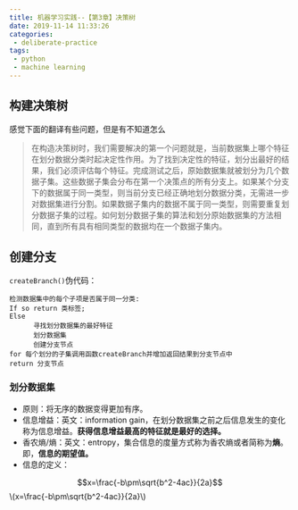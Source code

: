 ```yaml
---
title: 机器学习实践--【第3章】决策树
date: 2019-11-14 11:33:26
categories:
 - deliberate-practice
tags:
 - python
 - machine learning
---
```

## 构建决策树

感觉下面的翻译有些问题，但是有不知道怎么
>在构造决策树时，我们需要解决的第一个问题就是，当前数据集上哪个特征在划分数据分类时起决定性作用。为了找到决定性的特征，划分出最好的结果，我们必须评估每个特征。完成测试之后，原始数据集就被划分为几个数据子集。这些数据子集会分布在第一个决策点的所有分支上。如果某个分支下的数据属于同一类型，则当前分支已经正确地划分数据分类，无需进一步对数据集进行分割。如果数据子集内的数据不属于同一类型，则需要重复划分数据子集的过程。如何划分数据子集的算法和划分原始数据集的方法相同，直到所有具有相同类型的数据均在一个数据子集内。

## 创建分支
`createBranch()`伪代码：

```
检测数据集中的每个子项是否属于同一分类: 
If so return 类标签;
Else
      寻找划分数据集的最好特征
      划分数据集
      创建分支节点
for 每个划分的子集调用函数createBranch并增加返回结果到分支节点中
return 分支节点
```
### 划分数据集

- 原则：将无序的数据变得更加有序。
- 信息增益：英文：information gain，在划分数据集之前之后信息发生的变化称为信息增益。**获得信息增益最高的特征就是最好的选择。**
- 香农熵/熵：英文：entropy，集合信息的度量方式称为香农熵或者简称为**熵**。即，**信息的期望值。**
- 信息的定义：
<script type="text/javascript" src="http://cdn.mathjax.org/mathjax/latest/MathJax.js?config=default"></script>
$$x=\frac{-b\pm\sqrt{b^2-4ac}}{2a}$$\\(x=\frac{-b\pm\sqrt{b^2-4ac}}{2a}\\)

